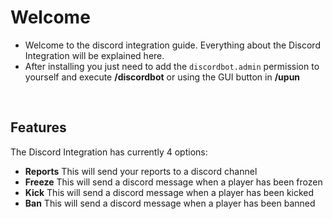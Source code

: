 # Welcome
* Welcome to the discord integration guide. Everything about the Discord Integration will be explained here.
* After installing you just need to add the ``discordbot.admin`` permission to yourself and execute **/discordbot** or using the GUI button in **/upun**

<br/>
 
## Features
The Discord Integration has currently 4 options:
* **Reports** This will send your reports to a discord channel
* **Freeze** This will send a discord message when a player has been frozen
* **Kick** This will send a discord message when a player has been kicked
* **Ban** This will send a discord message when a player has been banned